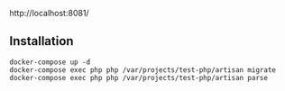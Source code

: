 http://localhost:8081/

## Installation

```
docker-compose up -d
docker-compose exec php php /var/projects/test-php/artisan migrate
docker-compose exec php php /var/projects/test-php/artisan parse
```
